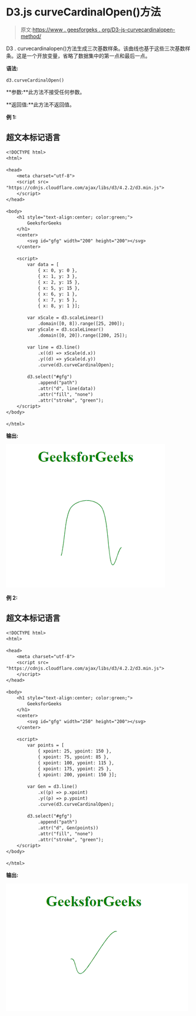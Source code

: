 # D3.js curveCardinalOpen()方法

> 原文:[https://www . geesforgeks . org/D3-js-curvecardinalopen-method/](https://www.geeksforgeeks.org/d3-js-curvecardinalopen-method/)

D3 . curvecardinalopen()方法生成三次基数样条。该曲线也基于这些三次基数样条。这是一个开放变量，省略了数据集中的第一点和最后一点。

**语法:**

```
d3.curveCardinalOpen()
```

**参数:**此方法不接受任何参数。

**返回值:**此方法不返回值。

**例 1:**

## 超文本标记语言

```
<!DOCTYPE html>
<html>

<head>
    <meta charset="utf-8">
    <script src=
"https://cdnjs.cloudflare.com/ajax/libs/d3/4.2.2/d3.min.js">
    </script>
</head>

<body>
    <h1 style="text-align:center; color:green;">
        GeeksforGeeks
    </h1>
    <center>
        <svg id="gfg" width="200" height="200"></svg>
    </center>

    <script>
        var data = [
            { x: 0, y: 0 },
            { x: 1, y: 3 },
            { x: 2, y: 15 },
            { x: 5, y: 15 },
            { x: 6, y: 1 },
            { x: 7, y: 5 },
            { x: 8, y: 1 }];

        var xScale = d3.scaleLinear()
            .domain([0, 8]).range([25, 200]);
        var yScale = d3.scaleLinear()
            .domain([0, 20]).range([200, 25]);

        var line = d3.line()
            .x((d) => xScale(d.x))
            .y((d) => yScale(d.y))
            .curve(d3.curveCardinalOpen);

        d3.select("#gfg")
            .append("path")
            .attr("d", line(data))
            .attr("fill", "none")
            .attr("stroke", "green");
    </script>
</body>

</html>
```

**输出:**

![](img/818d6e21eae67026b780f78e68b22c91.png)

**例 2:**

## 超文本标记语言

```
<!DOCTYPE html>
<html>

<head>
    <meta charset="utf-8">
    <script src=
"https://cdnjs.cloudflare.com/ajax/libs/d3/4.2.2/d3.min.js">
    </script>
</head>

<body>
    <h1 style="text-align:center; color:green;">
        GeeksforGeeks
    </h1>
    <center>
        <svg id="gfg" width="250" height="200"></svg>
    </center>

    <script>
        var points = [
            { xpoint: 25, ypoint: 150 },
            { xpoint: 75, ypoint: 85 },
            { xpoint: 100, ypoint: 115 },
            { xpoint: 175, ypoint: 25 },
            { xpoint: 200, ypoint: 150 }];

        var Gen = d3.line()
            .x((p) => p.xpoint)
            .y((p) => p.ypoint)
            .curve(d3.curveCardinalOpen);

        d3.select("#gfg")
            .append("path")
            .attr("d", Gen(points))
            .attr("fill", "none")
            .attr("stroke", "green");
    </script>
</body>

</html>
```

**输出:**

![](img/803e5aa6d6934469804667105457478f.png)